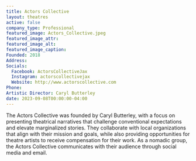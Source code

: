 ```yaml
---
title: Actors Collective
layout: theatres
active: false
company_type: Professional
featured_image: Actors_Collective.jpeg
featured_image_attr:
featured_image_alt:
featured_image_caption:
Founded: 2018
Address: 
Socials: 
  Facebook: ActorsCollectiveJax
  Instagram: actorscollectivejax
  Website: http://www.actorscollective.com
Phone: 	
Artistic Director: Caryl Butterley
date: 2023-09-08T00:00:00-04:00
---
```

The Actors Collective was founded by Caryl Butterley, with a focus on presenting theatrical narratives that challenge conventional expectations and elevate marginalized stories. They collaborate with local organizations that align with their mission and goals, while also providing opportunities for theatre artists to receive compensation for their work. As a nomadic group, the Actors Collective communicates with their audience through social media and email.
